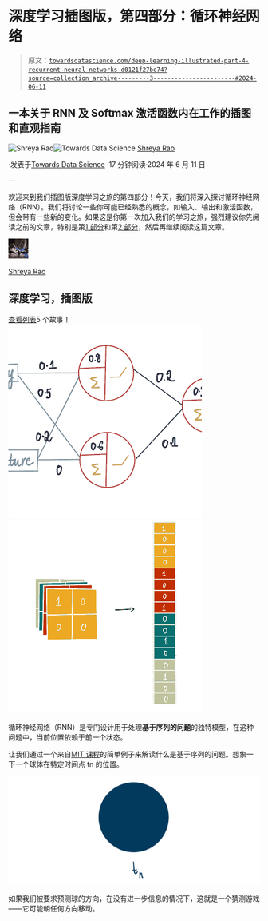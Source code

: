 # 深度学习插图版，第四部分：循环神经网络

> 原文：[`towardsdatascience.com/deep-learning-illustrated-part-4-recurrent-neural-networks-d0121f27bc74?source=collection_archive---------3-----------------------#2024-06-11`](https://towardsdatascience.com/deep-learning-illustrated-part-4-recurrent-neural-networks-d0121f27bc74?source=collection_archive---------3-----------------------#2024-06-11)

## 一本关于 RNN 及 Softmax 激活函数内在工作的插图和直观指南

[](https://medium.com/@shreya.rao?source=post_page---byline--d0121f27bc74--------------------------------)![Shreya Rao](https://medium.com/@shreya.rao?source=post_page---byline--d0121f27bc74--------------------------------)[](https://towardsdatascience.com/?source=post_page---byline--d0121f27bc74--------------------------------)![Towards Data Science](https://towardsdatascience.com/?source=post_page---byline--d0121f27bc74--------------------------------) [Shreya Rao](https://medium.com/@shreya.rao?source=post_page---byline--d0121f27bc74--------------------------------)

·发表于[Towards Data Science](https://towardsdatascience.com/?source=post_page---byline--d0121f27bc74--------------------------------) ·17 分钟阅读·2024 年 6 月 11 日

--

欢迎来到我们插图版深度学习之旅的第四部分！今天，我们将深入探讨循环神经网络（RNN）。我们将讨论一些你可能已经熟悉的概念，如输入、输出和激活函数，但会带有一些新的变化。如果这是你第一次加入我们的学习之旅，强烈建议你先阅读之前的文章，特别是第[1 部分](https://medium.com/towards-data-science/neural-networks-illustrated-part-1-how-does-a-neural-network-work-c3f92ce3b462)和第[2 部分](https://medium.com/towards-data-science/deep-learning-illustrated-part-2-how-does-a-neural-network-learn-481f70c1b474)，然后再继续阅读这篇文章。

![Shreya Rao](img/45d3d481fab74a720c78346bc47e95fd.png)

[Shreya Rao](https://medium.com/@shreya.rao?source=post_page-----d0121f27bc74--------------------------------)

## 深度学习，插图版

[查看列表](https://medium.com/@shreya.rao/list/deep-learning-illustrated-ae6c27de1640?source=post_page-----d0121f27bc74--------------------------------)5 个故事！[](../Images/9668eeb3fd221bb26c2341a0ec0bfeab.png)![](img/1c261ce54b80b877b7737964ba5bf3f2.png)![](img/10364c8fdf64c9c6fb8300ce74259d00.png)

循环神经网络（RNN）是专门设计用于处理**基于序列的问题**的独特模型，在这种问题中，当前位置依赖于前一个状态。

让我们通过一个来自[MIT 课程](https://www.youtube.com/watch?v=dqoEU9Ac3ek&t=2126s)的简单例子来解读什么是基于序列的问题。想象一下一个球体在特定时间点 tn 的位置。

![](img/2be63abd09a78f20f6f1c85c251cf444.png)

如果我们被要求预测球的方向，在没有进一步信息的情况下，这就是一个猜测游戏——它可能朝任何方向移动。
